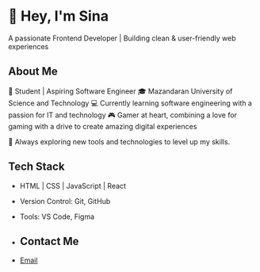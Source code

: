 # 👋 Hey, I'm Sina 
A passionate Frontend Developer | Building clean & user-friendly web experiences

## About Me
🚀 Student | Aspiring Software Engineer
🎓 Mazandaran University of Science and Technology
💻 Currently learning software engineering with a passion for IT and technology
🎮 Gamer at heart, combining a love for gaming with a drive to create amazing digital experiences

🌱 Always exploring new tools and technologies to level up my skills.

## Tech Stack
- HTML | CSS | JavaScript | React
- Version Control: Git, GitHub
- Tools: VS Code, Figma

  
- ## Contact Me

- [Email](mailto:sina.hzr.81@gmail.com)
